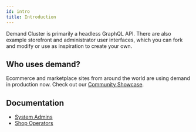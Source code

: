 ```yaml
---
id: intro
title: Introduction
---
```


Demand Cluster is primarily a headless GraphQL API. There are also example storefront and administrator user interfaces, which you can fork and modify or use as inspiration to create your own.

## Who uses demand?

Ecommerce and marketplace sites from around the world are using demand in production now. Check out our [Community Showcase](community-showcase).

## Documentation

- [System Admins](deploying)
- [Shop Operators](dashboard)

